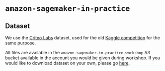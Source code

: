 # `amazon-sagemaker-in-practice`

## Dataset

We use the [Criteo Labs](http://labs.criteo.com/) dataset, used for the old [Kaggle competition](https://www.kaggle.com/c/criteo-display-ad-challenge) for the same purpose.

All files are available in the `amazon-sagemaker-in-practice-workshop` *S3* bucket available in the account you would be given during workshop. If you would like to download dataset on your own, please go [here](http://labs.criteo.com/2014/02/kaggle-display-advertising-challenge-dataset/).
